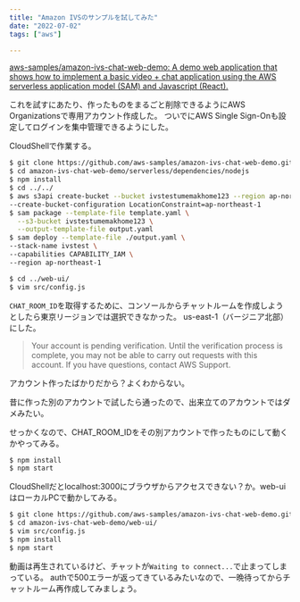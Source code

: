 ```yaml
---
title: "Amazon IVSのサンプルを試してみた"
date: "2022-07-02"
tags: ["aws"]

---
```


[aws-samples/amazon-ivs-chat-web-demo: A demo web application that shows how to implement a basic video + chat application using the AWS serverless application model (SAM) and Javascript (React).](https://github.com/aws-samples/amazon-ivs-chat-web-demo)

これを試すにあたり、作ったものをまるごと削除できるようにAWS Organizationsで専用アカウント作成した。
ついでにAWS Single Sign-Onも設定してログインを集中管理できるようにした。

CloudShellで作業する。

```sh
$ git clone https://github.com/aws-samples/amazon-ivs-chat-web-demo.git
$ cd amazon-ivs-chat-web-demo/serverless/dependencies/nodejs
$ npm install
$ cd ../../
$ aws s3api create-bucket --bucket ivstestumemakhome123 --region ap-northeast-1 \
--create-bucket-configuration LocationConstraint=ap-northeast-1
$ sam package --template-file template.yaml \
  --s3-bucket ivstestumemakhome123 \
  --output-template-file output.yaml
$ sam deploy --template-file ./output.yaml \
--stack-name ivstest \
--capabilities CAPABILITY_IAM \
--region ap-northeast-1
```

```sh
$ cd ../web-ui/
$ vim src/config.js
```
`CHAT_ROOM_ID`を取得するために、コンソールからチャットルームを作成しようとしたら東京リージョンでは選択できなかった。
us-east-1（バージニア北部）にした。

> Your account is pending verification. Until the verification process is complete, you may not be able to carry out requests with this account. If you have questions, contact AWS Support.

アカウント作ったばかりだから？よくわからない。

昔に作った別のアカウントで試したら通ったので、出来立てのアカウントではダメみたい。

せっかくなので、CHAT_ROOM_IDをその別アカウントで作ったものにして動くかやってみる。

```sh
$ npm install
$ npm start
```
CloudShellだとlocalhost:3000にブラウザからアクセスできない？か。web-uiはローカルPCで動かしてみる。

```sh
$ git clone https://github.com/aws-samples/amazon-ivs-chat-web-demo.git
$ cd amazon-ivs-chat-web-demo/web-ui/
$ vim src/config.js
$ npm install
$ npm start
```

動画は再生されているけど、チャットが`Waiting to connect...`で止まってしまっている。
authで500エラーが返ってきているみたいなので、一晩待ってからチャットルーム再作成してみましょう。
